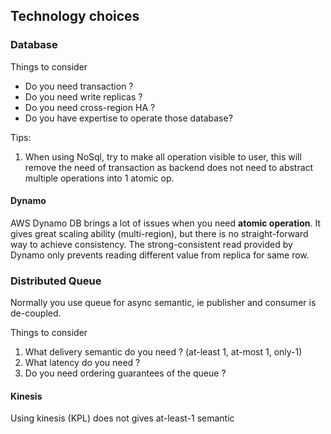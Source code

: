 ## Technology choices

### Database

Things to consider

* Do you need transaction ?
* Do you need write replicas ?
* Do you need cross-region HA ?
* Do you have expertise to operate those database?

Tips:
1. When using NoSql, try to make all operation visible to user, this will remove the need of transaction as backend does not need to abstract multiple operations into 1 atomic op.

#### Dynamo

AWS Dynamo DB brings a lot of issues when you need **atomic operation**.
It gives great scaling ability (multi-region), but there is no straight-forward way to achieve consistency.
The strong-consistent read provided by Dynamo only prevents reading different value from replica for same row.


### Distributed Queue

Normally you use queue for async semantic, ie publisher and consumer is de-coupled.

Things to consider

1. What delivery semantic do you need ? (at-least 1, at-most 1, only-1)
2. What latency do you need ?
3. Do you need ordering guarantees of the queue ?

#### Kinesis

Using kinesis (KPL) does not gives at-least-1 semantic
